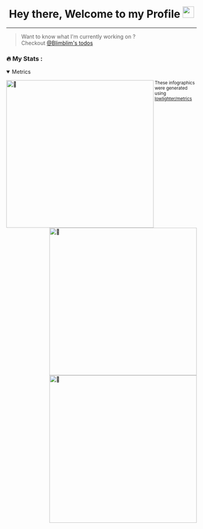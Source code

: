 <div id="header" align="center">
 <h1>
  Hey there, Welcome to my Profile
  <img src="https://media.giphy.com/media/hvRJCLFzcasrR4ia7z/giphy.gif" width="30px"/>
</h1>
</div>

---
> Want to know what I'm currently working on ?\
> Checkout [@Blimblim's todos](https://github.com/users/GeovaneSFT/projects/9)

### :fire: My Stats :


<details open>
<summary>
Metrics
</summary>


[<img align="left" width="390" alt="🦑" src="https://gist.githubusercontent.com/GeovaneSFT/9f2bd38c62f6aaf32025fa93fcce195f/raw/general.svg">](#)
[<img align="right" width="390" alt="🦑" src="https://gist.githubusercontent.com/GeovaneSFT/9f2bd38c62f6aaf32025fa93fcce195f/raw/medias.svg?p">](#)
<!-- [<img align="right" width="390" height="80" alt="🦑" src="https://gist.githubusercontent.com/GeovaneSFT/9f2bd38c62f6aaf32025fa93fcce195f/raw/placeholder.svg">](#) -->

<!-- [<img align="left" width="390" alt="🦑" src="https://gist.githubusercontent.com/GeovaneSFT/9f2bd38c62f6aaf32025fa93fcce195f/raw/sponsors.svg">](https://github.com/sponsors/GeovaneSFT) -->
[<img align="right" width="390" alt="🦑" src="https://gist.githubusercontent.com/GeovaneSFT/9f2bd38c62f6aaf32025fa93fcce195f/raw/achievements.svg">](#)

<!-- [<img width="100%" height="1" alt="🦑" src="https://gist.githubusercontent.com/GeovaneSFT/9f2bd38c62f6aaf32025fa93fcce195f/raw/placeholder.svg">](#) -->



<sub>These infographics were generated using [lowlighter/metrics](https://github.com/lowlighter/metrics)</sub>

</details>
